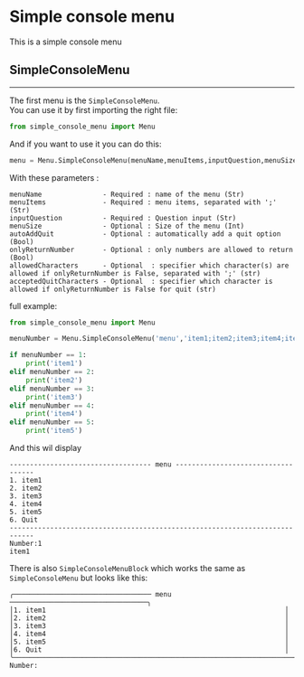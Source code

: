 # Simple console menu

This is a simple console menu

## SimpleConsoleMenu
---
The first menu is the `SimpleConsoleMenu`. <br>
You can use it by first importing the right file: 
```python
from simple_console_menu import Menu
```

And if you want to use it you can do this:
```python
menu = Menu.SimpleConsoleMenu(menuName,menuItems,inputQuestion,menuSize,autoAddQuit,onlyReturnNumber, allowedCharacters = '', acceptedQuitCharacters = '')
```

With these parameters :

    menuName               - Required : name of the menu (Str)
    menuItems              - Required : menu items, separated with ';' (Str)
    inputQuestion          - Required : Question input (Str)
    menuSize               - Optional : Size of the menu (Int)
    autoAddQuit            - Optional : automatically add a quit option (Bool)
    onlyReturnNumber       - Optional : only numbers are allowed to return (Bool)
    allowedCharacters      - Optional  : specifier which character(s) are allowed if onlyReturnNumber is False, separated with ';' (str)
    acceptedQuitCharacters - Optional  : specifier which character is allowed if onlyReturnNumber is False for quit (str)

full example:
```python
from simple_console_menu import Menu

menuNumber = Menu.SimpleConsoleMenu('menu','item1;item2;item3;item4;item5',"Number:",76,True)

if menuNumber == 1:
    print('item1')
elif menuNumber == 2:
    print('item2')
elif menuNumber == 3:
    print('item3')
elif menuNumber == 4:
    print('item4')
elif menuNumber == 5:
    print('item5')
```

And this wil display

```
----------------------------------- menu -----------------------------------
1. item1
2. item2
3. item3
4. item4
5. item5
6. Quit
----------------------------------------------------------------------------
Number:1
item1
```

There is also `SimpleConsoleMenuBlock` which works the same as `SimpleConsoleMenu` but looks like this:

```
╭────────────────────────────────── menu ──────────────────────────────────╮
│1. item1                                                           │
│2. item2                                                           │
│3. item3                                                           │
│4. item4                                                           │
│5. item5                                                           │
│6. Quit                                                            │
╰──────────────────────────────────────────────────────────────────────────╯
Number:
```